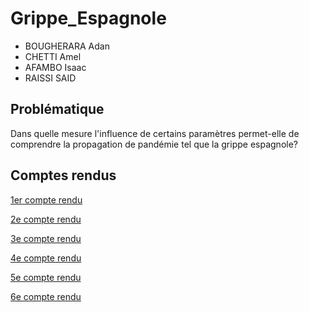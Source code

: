 # Grippe_Espagnole

- BOUGHERARA Adan
- CHETTI Amel
- AFAMBO Isaac
- RAISSI SAID


## Problématique

Dans quelle mesure l'influence de certains paramètres permet-elle de comprendre la propagation de pandémie tel que la grippe espagnole?


## Comptes rendus

[1er compte rendu](https://are-dynamic-2018.github.io/Grippe-Espagnole/CompteRendu1)

[2e compte rendu](https://are-dynamic-2018.github.io/Grippe-Espagnole/CompteRendu2)

[3e compte rendu](https://are-dynamic-2018.github.io/Grippe-Espagnole/CompteRendu3)

[4e compte rendu](https://are-dynamic-2018.github.io/Grippe-Espagnole/CompteRendu4)

[5e compte rendu](https://are-dynamic-2018.github.io/Grippe-Espagnole/CompteRendu5)

[6e compte rendu](https://are-dynamic-2018.github.io/Grippe-Espagnole/CompteRendu6)
